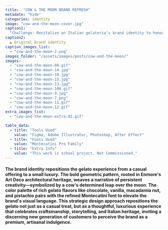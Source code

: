 ```yaml
---
title:  "COW & THE MOON BRAND REFRESH"
metadate: "hide"
categories: identity
image: "cow-and-the-moon-cover.jpg"
caption1: 
  "Challenge: Revitalize an Italian gelateria’s brand identity to honor its artisanal heritage within a modern context."
caption2: 
  ▲ Original brand identity
caption_images_list: 
  - "cow-and-the-moon-2.png"
images_folder: "/assets/images/posts/cow-and-the-moon/"
images:
  - "cow-and-the-moon-88.gif"
  - "cow-and-the-moon-14.jpg"
  - "cow-and-the-moon-10.jpg" 
  - "cow-and-the-moon-15.jpg" 
  - "cow-and-the-moon-13.jpg" 
  - "cow-and-the-moon-100.gif" 
  - "cow-and-the-moon-9.jpg"
  - "cow-and-the-moon-7.png"
  - "cow-and-the-moon-11.gif"
  - "cow-and-the-moon-12.gif"
extra_images_list:
  - "cow-and-the-moon-extra-01.gif"

table_data:
  - title: "Tools Used"
    value: "Figma, Adobe Illustrator, Photoshop, After Effect"
  - title: "Fonts Used"
    value: "Montecatini Pro Family"
  - title: "Extra Info"
    value: "This work is school project. Not Commissioned." 
---
```



#### The brand identity repositions the gelato experience from a casual offering to a small luxury. The bold geometric pattern, rooted in Enmore's Art Deco architectural heritage, weaves a narrative of persistent creativity—symbolized by a cow's determined leap over the moon. The color palette of rich gelato flavors like chocolate, vanilla, macadamia nut, and pistachio pairs with the refined Montecatini font to elevate the brand's visual language. This strategic design approach repositions the gelato not just as a casual treat, but as a thoughtful, luxurious experience that celebrates craftsmanship, storytelling, and Italian heritage, inviting a discerning new generation of customers to perceive the brand as a premium, artisanal indulgence.

<!--
<br>
↳ A flexible visual identity adapts to different aspect ratios while maintaining a consistentcy.
<br>
↳ Pistachio color is used appropriately throughout the graphics as an accent.
<br>
↳ A coaster was created using an abstract cow shape variation, incorporating traditional Italian pattern elements.
<br>
↳ For the campaign, G’ stands for Good, which connects with Australian culture: “G’day,” “G’People,” and “Great Gelato.”
<br>
↳ Merchandise was also created with the venue's heritage in mind, featuring the tagline.
-->